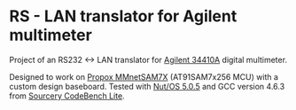 RS - LAN translator for Agilent multimeter
==========================================

Project of an RS232 <-> LAN translator for [Agilent 34410A](http://www.home.agilent.com/en/pd-692834-pn-34410A/)
digital multimeter.

Designed to work on [Propox MMnetSAM7X](http://www.propox.com/products/t_208.html) (AT91SAM7x256 MCU) 
with a custom design baseboard. Tested with [Nut/OS 5.0.5](http://www.ethernut.de/) and GCC version 4.6.3 from
[Sourcery CodeBench Lite](http://www.mentor.com/embedded-software/sourcery-tools/sourcery-codebench/overview/).